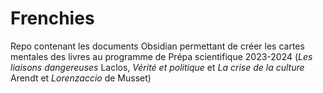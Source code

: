 # Frenchies

Repo contenant les documents Obsidian permettant de créer les cartes mentales des livres au programme de Prépa scientifique 2023-2024 (*Les liaisons dangereuses* Laclos, *Vérité et politique* et *La crise de la culture* Arendt et *Lorenzaccio* de Musset)
